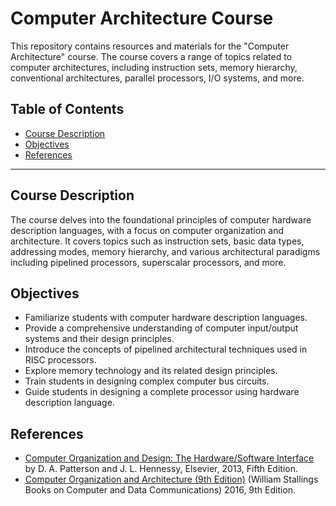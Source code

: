 # Computer Architecture Course

This repository contains resources and materials for the "Computer Architecture" course. The course covers a range of topics related to computer architectures, including instruction sets, memory hierarchy, conventional architectures, parallel processors, I/O systems, and more.

## Table of Contents

- [Course Description](#course-description)
- [Objectives](#objectives)
- [References](#references)

---

## Course Description

The course delves into  the foundational principles of computer hardware description languages, with a focus on computer organization and architecture. It covers topics such as instruction sets, basic data types, addressing modes, memory hierarchy, and various architectural paradigms including pipelined processors, superscalar processors, and more.

## Objectives

- Familiarize students with computer hardware description languages.
- Provide a comprehensive understanding of computer input/output systems and their design principles.
- Introduce the concepts of pipelined architectural techniques used in RISC processors.
- Explore memory technology and its related design principles.
- Train students in designing complex computer bus circuits.
- Guide students in designing a complete processor using hardware description language.

## References

- [Computer Organization and Design: The Hardware/Software Interface](https://www.elsevier.com/books/computer-organization-and-design/patterson/978-0-12-407726-3) by D. A. Patterson and J. L. Hennessy, Elsevier, 2013, Fifth Edition.
- [Computer Organization and Architecture (9th Edition)](https://www.amazon.com/Computer-Organization-Architecture-William-Stallings/dp/013293633X) (William Stallings Books on Computer and Data Communications) 2016, 9th Edition.

